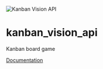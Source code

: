 ![Kanban Vision API](https://github.com/agnaldo4j/kanban_vision_api/workflows/kanban_vision_api/badge.svg)

# kanban_vision_api
Kanban board game

[Documentation](https://agnaldo4j.github.io/kanban_vision_api/)
